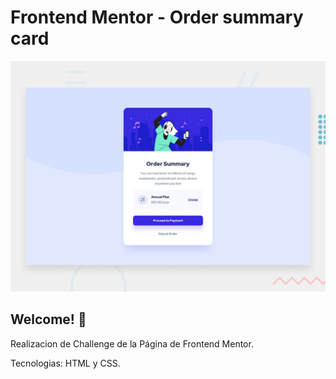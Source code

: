 # Frontend Mentor - Order summary card

![Design preview for the Order summary card coding challenge](./design/desktop-preview.jpg)

## Welcome! 👋

Realizacion de Challenge de la Página de Frontend Mentor.

Tecnologias: HTML y CSS. 

